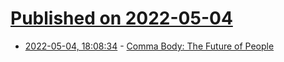# [Published on 2022-05-04](index.md)

* [2022-05-04, 18:08:34](https://news.ycombinator.com/item?id=31263853) - [Comma Body: The Future of People](https://www.commabody.com/)
